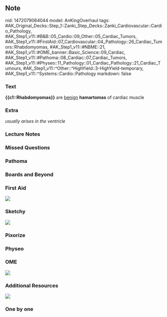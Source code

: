 ## Note
nid: 1472079064044
model: AnKingOverhaul
tags: #AK_Original_Decks::Step_1::Zanki_Step_Decks::Zanki_Cardiovascular::Cardio_Pathology, #AK_Step1_v11::#B&B::05_Cardio::09_Other::05_Cardiac_Tumors, #AK_Step1_v11::#FirstAid::07_Cardiovascular::04_Pathology::26_Cardiac_Tumors::Rhabdomyomas, #AK_Step1_v11::#NBME::21, #AK_Step1_v11::#OME_banner::Basic_Science::09_Cardiac, #AK_Step1_v11::#Pathoma::08_Cardiac::07_Cardiac_Tumors, #AK_Step1_v11::#Physeo::11_Pathology::01_Cardiac_Pathology::21_Cardiac_Tumours, #AK_Step1_v11::^Other::^HighYield::3-HighYield-temporary, #AK_Step1_v11::^Systems::Cardio::Pathology
markdown: false

### Text
<div>
  <b>{{c1::Rhabdomyomas}}</b> are <u>benign</u> <b>hamartomas</b>
  of cardiac muscle
</div>

### Extra
<i>usually arises in the ventricle</i>

### Lecture Notes


### Missed Questions


### Pathoma


### Boards and Beyond


### First Aid
<img src="tmp5ZQ4J0.png">

### Sketchy
<img src="paste-942af8c6b6c72563f2f16f8cff669be616e8af52.jpg"
draggable="false">

### Pixorize


### Physeo


### OME
<div class="ome-widget">
  <a href="https://onlinemeded.org/spa/cardiac?ref=anki"><img src=
  "_OME_AnkiFlashcards_Topic_2.png"></a>
</div>

### Additional Resources
<img src="C7592EB7-FFFD-45E0-982B-55F51B6BC9E6.jpg">

### One by one

